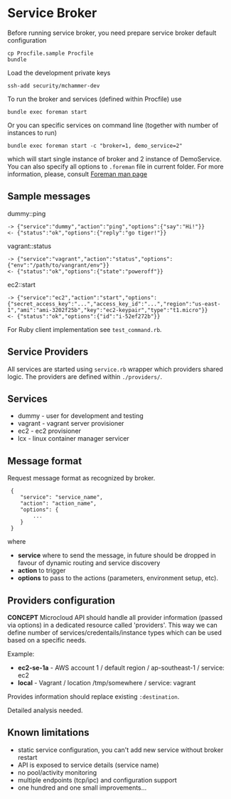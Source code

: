 # Service Broker

Before running service broker, you need prepare service broker default configuration

    cp Procfile.sample Procfile
    bundle

Load the development private keys

    ssh-add security/mchammer-dev
    
To run the broker and services (defined within Procfile) use

    bundle exec foreman start

Or you can specific services on command line (together with number of instances to run)

    bundle exec foreman start -c "broker=1, demo_service=2"

which will start single instance of broker and 2 instance of DemoService. You can also specify all options to `.foreman` file in current folder. For more information, please, consult [Foreman man page](http://ddollar.github.com/foreman/)

## Sample messages

dummy::ping

    -> {"service":"dummy","action":"ping","options":{"say":"Hi!"}}
    <- {"status":"ok","options":{"reply":"go tiger!"}}

vagrant::status

    -> {"service":"vagrant","action":"status","options":{"env":"/path/to/vangrant/env"}}
    <- {"status":"ok","options":{"state":"poweroff"}}

ec2::start

    -> {"service":"ec2","action":"start","options":{"secret_access_key":"...","access_key_id":"...","region":"us-east-1","ami":"ami-3202f25b","key":"ec2-keypair","type":"t1.micro"}}
    <- {"status":"ok","options":{"id":"i-52ef272b"}}

For Ruby client implementation see `test_command.rb`. 

## Service Providers

All services are started using `service.rb` wrapper which providers shared logic. The providers are defined within `./providers/`.

## Services

* dummy - user for development and testing
* vagrant - vagrant server provisioner
* ec2 - ec2 provisioner
* lcx - linux container manager servicer

## Message format

Request message format as recognized by broker. 

     {
        "service": "service_name",
        "action": "action_name",
        "options": {
            ...
        }
     }

where

* **service** where to send the message, in future should be dropped in favour of dynamic routing and service discovery
* **action** to trigger
* **options** to pass to the actions (parameters, environment setup, etc).

## Providers configuration

**CONCEPT** Microcloud API should handle all provider information (passed via options) in a dedicated resource called 'providers'. This way we can define number of services/credentails/instance types which can be used based on a specific needs.

Example:
* **ec2-se-1a** - AWS account 1 / default region / ap-southeast-1 / service: ec2
* **local** - Vagrant / location /tmp/somewhere / service: vagrant

Provides information should replace existing `:destination`. 

Detailed analysis needed.

## Known limitations

* static service configuration, you can't add new service without broker restart
* API is exposed to service details (service name)
* no pool/activity monitoring
* multiple endpoints (tcp/ipc) and configuration support
* one hundred and one small improvements...
